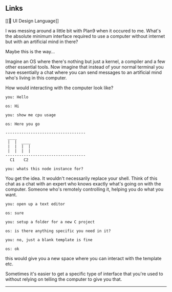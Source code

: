 ## Links
[[📝 UI Design Language]]

I was messing around a little bit with Plan9 when it occured to me. What's the absolute minimum interface required to use a computer without internet but with an artificial mind in there?

Maybe this is the way...

Imagine an OS where there's nothing but just a kernel, a compiler and a few other essential tools. Now imagine that instead of your normal terminal you have essentially a chat where you can send messages to an artificial mind who's living in this computer.

How would interacting with the computer look like?

```
you: Hello

os: Hi

you: show me cpu usage

os: Here you go

-----------------------------------
 ____  
 |  |  ____
 |  |  |  |
 |  |  |  |
-----------------------------------
  C1    C2

you: whats this node instance for?

```

You get the idea. It wouldn't necessarily replace your shell. Think of this chat as a chat with an expert who knows exactly what's going on with the computer. Someone who's remotely controlling it, helping you do what you want.

```
you: open up a text editor

os: sure

you: setup a folder for a new C project

os: is there anything specific you need in it?

you: no, just a blank template is fine

os: ok

```

this would give you a new space where you can interact with the template etc.

Sometimes it's easier to get a specific type of interface that you're used to without relying on telling the computer to give you that.

---